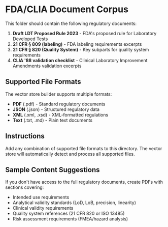 # FDA/CLIA Document Corpus

This folder should contain the following regulatory documents:

1. **Draft LDT Proposed Rule 2023** - FDA's proposed rule for Laboratory Developed Tests
2. **21 CFR § 809 (labeling)** - FDA labeling requirements excerpts
3. **21 CFR § 820 (Quality System)** - Key subparts for quality system requirements
4. **CLIA '88 validation checklist** - Clinical Laboratory Improvement Amendments validation excerpts

## Supported File Formats

The vector store builder supports multiple formats:
- **PDF** (.pdf) - Standard regulatory documents
- **JSON** (.json) - Structured regulatory data 
- **XML** (.xml, .xsd) - XML-formatted regulations
- **Text** (.txt, .md) - Plain text documents

## Instructions

Add any combination of supported file formats to this directory. The vector store will automatically detect and process all supported files.

## Sample Content Suggestions

If you don't have access to the full regulatory documents, create PDFs with sections covering:

- Intended use requirements
- Analytical validity standards (LoD, LoB, precision, linearity)
- Clinical validity requirements
- Quality system references (21 CFR 820 or ISO 13485)
- Risk assessment requirements (FMEA/hazard analysis)
